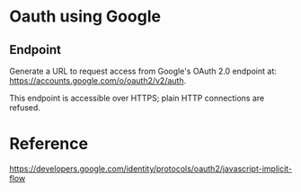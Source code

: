 # Oauth using Google

## Endpoint

Generate a URL to request access from Google's OAuth 2.0 endpoint at:
https://accounts.google.com/o/oauth2/v2/auth. 


This endpoint is accessible over HTTPS; plain HTTP connections are refused.


# Reference

https://developers.google.com/identity/protocols/oauth2/javascript-implicit-flow
